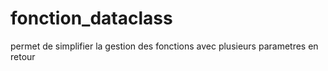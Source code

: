# fonction_dataclass
permet de simplifier la gestion des fonctions avec plusieurs parametres en retour
